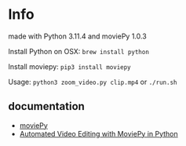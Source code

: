 # Info

made with Python 3.11.4 and moviePy 1.0.3

Install Python on OSX: `brew install python`

Install moviepy: `pip3 install moviepy`

Usage: `python3 zoom_video.py clip.mp4`
or
`./run.sh`

## documentation

- [moviePy](https://pypi.org/project/moviepy/)
- [Automated Video Editing with MoviePy in Python](https://www.youtube.com/watch?v=Q2d1tYvTjRw)
